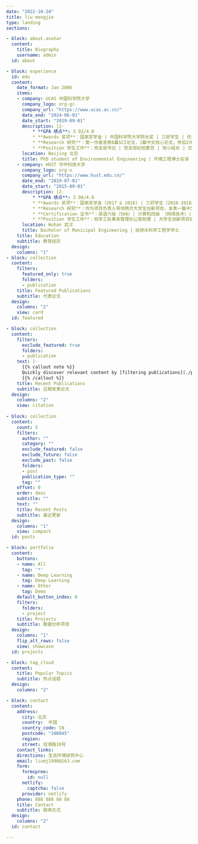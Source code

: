 ```yaml
---
date: "2022-10-24"
title: liu mengjie
type: landing
sections:

- block: about.avatar
  content:
    title: Biography
    username: admin
  id: about

- block: experience
  id: edu
  content:
    date_format: Jan 2006
    items:
    - company: UCAS 中国科学院大学 
      company_logo: org-gc
      company_url: "https://www.ucas.ac.cn/"
      date_end: "2024-06-01"
      date_start: "2019-09-01"
      description: |2-
          * **GPA 绩点**: 3.92/4.0
          * **Awards 奖项**：国家奖学金 | 中国科学院大学院长奖 | 三好学生 | 优秀学生干部 | 优秀共产党员 | 清华大学钱易环境奖
          * **Research 研究**：第一作者发表6篇SCI论文，1篇中文核心论文，参加2次学术会议，完成一项团体标准
          * **Position 学生工作**：党支部书记 | 党支部纪检委员 | 党小组长 | 文艺委员
      location: Beijing 北京 
      title: PhD student of Environmental Engineering | 环境工程博士在读
    - company: HUST 华中科技大学
      company_logo: org-x
      company_url: "https://www.hust.edu.cn/"
      date_end: "2019-07-01"
      date_start: "2015-09-01"
      description: |2-
          * **GPA 绩点**: 3.98/4.0
          * **Awards 奖项**：国家奖学金（2017 & 2018) | 三好学生（2016-2018）| 启明学院特优生 | 光华奖学金
          * **Research 研究**：作为项目负责人带领两次大学生创新项目，发表一篇中文论文 | Vanderbilt University 暑期研究项目，发表一篇论文
          * **Certification 证书**：英语六级（566）| 计算机四级 （网络技术）| 计算机三级 （网络技术）| 计算机二级 （C++）| 普通话证书 （一级乙等）
          * **Position 学生工作**：校学工处事务管理办公室助理 | 大学生创新项目组长| 学习委员 
      location: Wuhan 武汉
      title: Bachelor of Municipal Engineering | 给排水科学工程学学士
    title: Education 
    subtitle: 教育经历
  design:
    columns: "1"
- block: collection
  content:
    filters:
      featured_only: true
      folders:
      - publication
    title: Featured Publications
    subtitle: 代表论文
  design:
    columns: "2"
    view: card
  id: featured

- block: collection
  content:
    filters:
      exclude_featured: true
      folders:
      - publication
    text: |-
      {{% callout note %}}
      Quickly discover relevant content by [filtering publications](./publication/).
      {{% /callout %}}
    title: Recent Publications
    subtitle: 近期发表论文
  design:
    columns: "2"
    view: citation
    
- block: collection
  content:
    count: 5
    filters:
      author: ""
      category: ""
      exclude_featured: false
      exclude_future: false
      exclude_past: false
      folders:
      - post
      publication_type: ""
      tag: ""
    offset: 0
    order: desc
    subtitle: ""
    text: ""
    title: Recent Posts
    subtitle: 最近更新
  design:
    columns: "1"
    view: compact
  id: posts

- block: portfolio
  content:
    buttons:
    - name: All
      tag: '*'
    - name: Deep Learning
      tag: Deep Learning
    - name: Other
      tag: Demo
    default_button_index: 0
    filters:
      folders:
      - project
    title: Projects
    subtitle: 数据分析项目
  design:
    columns: "1"
    flip_alt_rows: false
    view: showcase
  id: projects

- block: tag_cloud
  content:
    title: Popular Topics
    subtitle: 热点话题
  design:
    columns: "2"

- block: contact
  content:
    address:
      city: 北京
      country:  中国
      country_code: CN
      postcode: "100045"
      region: 
      street: 双清路18号
    contact_links:
    directions: 生态环境研究中心
    email: liumj1998@163.com
    form:
      formspree:
        id: null
      netlify:
        captcha: false
      provider: netlify
    phone: 888 888 88 88
    title: Contact
    subtitle: 联络方式
  design:
    columns: "2"
  id: contact

---
```

